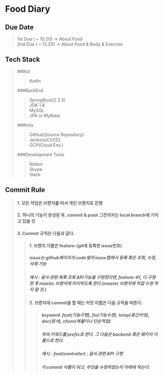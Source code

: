 # Food Diary

## Due Date
> 1st Due ( ~ 10.20) -> About Food  
> 2nd Due ( ~ 12.20) -> About Food & Body & Exercise
>

## Tech Stack
> ###UI
>> Kotlin
>
> ###BackEnd
>> SpringBoot(2.3.3)  
>> JDK 1.8  
>> MySQL  
>> JPA or MyBatis
>
> ###Infa
>> GitHub(Source Repository)  
>> Jenkins(CI/CD)  
>> GCP(Cloud Env.)  
>
> ###Development Tools
>> Notion  
>> Skype  
>> Slack
>
>
## Commit Rule
> #### 1. 모든 작업은 브랜치를 따서 개인 브랜치로 진행
> #### 2. 하나의 기능이 완성된 후, commit & push 그전까지는 local branch에 가지고 있을 것
> #### 3. Commit 규칙은 다음과 같다.
>> #### 1. 브랜치 이름은 feature-(git에 등록한 issue번호) 
>> ##### issue는 github페이지의 code옆의 issue탭에서 등록 혹은 조회, 수정, 삭제 가능
>> ##### 예시 : 음식 관련 목록 조회 API기능을 구현한다면, feature-#1, 다 구현한 후 master 브랜치에 머지하도록 한다.(master 브랜치에 직접 수정 하지 말 것.)
>> #### 2. 브랜치에 commit을 할 때는 커밋 이름은 다음 규칙을 따른다.
>>> ##### keyword: feat(기능구현), fix(기능수정), temp(중간커밋), doc(문서), chore(복붙이나 단순작업)
>>> ##### 위의 키워드를 prefix로 한다. 그 다음은 backend 혹은 패키지 이름으로 한다.
>>> ##### 예시 - feat(controller) : 음식 관련 API 구현 
>>> ##### 이 commit 이름이 되고, 무엇을 수정하였는지 아래에 적는다.  

